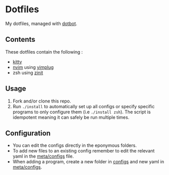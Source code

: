 # Dotfiles

My dotfiles, managed with [dotbot](https://github.com/anishathalye/dotbot/).

## Contents

These dotfiles contain the following :

-   [kitty](https://github.com/kovidgoyal/kitty)
-   [nvim](https://github.com/neovim/neovim) using [vimplug](https://github.com/junegunn/vim-plug)
-   zsh using [zinit](https://github.com/zdharma/zinit)

## Usage

1. Fork and/or clone this repo.
2. Run `./install` to automatically set up all configs or specify specific programs to only configure them (i.e `./install zsh`). The script is idempotent meaning it can safely be run multiple times.

## Configuration

-   You can edit the configs directly in the eponymous folders.
-   To add new files to an existing config remember to edit the relevant yaml in the [meta/configs](meta/configs) file.
-   When adding a program, create a new folder in [configs](configs) and new yaml in [meta/configs](meta/configs).
